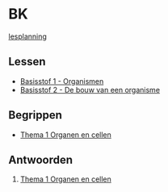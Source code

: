 # BK

[lesplanning](lesplanning.md)


## Lessen

* [Basisstof 1 - Organismen](lessen/t1b1.md)
* [Basisstof 2 - De bouw van een organisme](lessen/t1b2.md)

<!--

## Boek

* [Biologie Voor Jou VMBO B 3a](boek/p001-286_BVJ_8_0_-_MAX_-_3_vmbo-b_A_Leerwerkboek.pdf)
* [Biologie Voor Jou VMBO B 3b](p001-268_BVJ_8_0_-_MAX_-_3_vmbo-b_B_Leerwerkboek.pdf)

-->

## Begrippen

* [Thema 1 Organen en cellen](samenvattingen/598781-01_BVJ_3B_sv1_LR.pdf)

## Antwoorden

1. [Thema 1 Organen en cellen](antwoorden/BVJ_3B_LWB_A_Antwoorden_T1.pdf)

